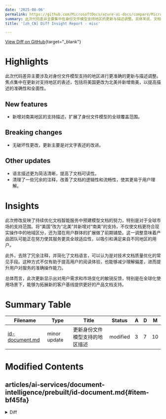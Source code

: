 ```yaml
---
date: '2025-08-06'
permalink: https://github.com/MicrosoftDocs/azure-ai-docs/compare/MicrosoftDocs:88b6cf1...MicrosoftDocs:10d2435
summary: 此次代码差异主要集中在身份文件模型支持地区的更新与描述调整。具体来说，文档将“美国”更改为“北美”，并新增了“南美”的支持，以提高描述的准确性和全面性。更新没有破坏性更改，主要是对文字表述的改进。同时，文档语言更为简洁清晰，去除了冗余注释，改善了逻辑性和流畅性，提升了可读性。总体而言，这一修改反映了对全球市场需求的敏锐反馈，旨在优化产品文档，从而更有效地支持全球化使用场景。
title: '[zh_CN] Diff Insight Report - misc'

---
```


[View Diff on GitHub](https://github.com/MicrosoftDocs/azure-ai-docs/compare/MicrosoftDocs:88b6cf1...MicrosoftDocs:10d2435){target="_blank"}

# Highlights
此次代码差异主要涉及对身份文件模型支持的地区进行更准确的更新与描述调整。焦点集中在更新对支持地区的表述，包括将美国更改为北美并新增南美，以提高描述的准确性和全面性。

## New features
- 新增对南美地区的支持描述，扩展了身份文件模型的全球覆盖范围。

## Breaking changes
- 无破坏性更改，更新主要是对文字表述的改进。

## Other updates
- 语言描述更为简洁清晰，提高了文档可读性。
- 清理了一些冗余的注释，改善了文档的逻辑性和流畅性，使其更易于用户理解。

# Insights
此次修改反映了持续优化文档智能服务中预建模型文档的努力，特别是对于全球市场的支持范围。将“美国”改为“北美”并新增对“南美”的支持，不仅使文档更符合现实操作中的地域区分，还为潜在用户群体的扩展做了前期铺垫。这一调整意味着产品团队可能正在努力使其服务更具全球适应性，以吸引和满足来自不同地区的用户。

此外，去除了冗余注释，并简化了文档语言，可以认为是对技术文档质量优化的常见手段。这种方式不仅有助于提高用户的阅读体验，也能够减少理解偏差，进而提升用户对服务的准确操作能力。

总体而言，此次更新显示出对用户需求和市场变化的敏锐反馈，特别是在全球化使用场景下，能够为拓展新的客户基线提供更好的产品文档支持。

# Summary Table
|  Filename  | Type |    Title    | Status | A  | D  | M  |
|------------|------|-------------|--------|----|----|----|
| [id-document.md](#item-bf45fa) | minor update | 更新身份文件模型支持的地区描述 | modified | 3 | 7 | 10 | 


# Modified Contents
## articles/ai-services/document-intelligence/prebuilt/id-document.md{#item-bf45fa}

<details>
<summary>Diff</summary>
````diff
@@ -34,21 +34,17 @@ ms.custom: references.regions
 
 > [!NOTE]
 >
-> Document Intelligence `v4.0 2024-11-30 (GA)` API for the prebuilt Identity document (ID) model now supports identification documents from all regions worldwide, including expanded coverage across the United States, Asia, Europe, Africa, and Oceania.
->
+> Document Intelligence `v4.0 2024-11-30 (GA)` API for the prebuilt Identity document (ID) model now supports identification documents from all regions worldwide, including expanded coverage across North America, South America, Asia, Europe, Africa, and Oceania.
 
-> [!NOTE]
->
-> Document Intelligence Identity document (ID) model combines Optical Character Recognition (OCR) with deep learning models to analyze and extract key information from identity documents. The API analyzes identity documents (including the following) and returns a structured JSON data representation.
+Document Intelligence Identity document (ID) model combines Optical Character Recognition (OCR) with deep learning models to analyze and extract key information from identity documents. The API analyzes identity documents (including the following) and returns a structured JSON data representation.
 
 | Region | Document types |
 |--------|----------------|
 |Worldwide|Passport Book, Passport Card|
 |United States|Driver License, Identification Card, Residency Permit (Green card), Social Security Card, Military ID|
-|Europe|Driver License, Identification Card, Residency Permit|
 |India|Driver License, PAN Card, Aadhaar Card|
-|Canada|Driver License, Identification Card, Residency Permit (Maple Card)|
 |Australia|Driver License, Photo Card, Key-pass ID (including digital version)|
+|Other|Driver License, Identification Card, Residency Permit|
 
 ::: moniker-end
 
````
</details>

### Summary

```json
{
    "modification_type": "minor update",
    "modification_title": "更新身份文件模型支持的地区描述"
}
```

### Explanation
此代码差异涉及对文档智能（Document Intelligence）中预构建的身份文件（ID）模型文档的修改。主要变化包括对支持的区域描述的更新和信息的整理。

具体而言，更新内容包括：
1. 修改了对支持的地区的表述，将“美国”改为“北美”，并新增了“南美”，以更准确地反映身份文件模型所支持的全球范围。
2. 修正和清晰化了描述的语言，同时简化了一部分注释的结构，以提高文档的可读性。
3. 删除了一些冗余的注释，改善了文档的整体流畅性和逻辑性。

这些修改旨在确保该文档更准确地反映API的最新功能和支持范围，以便用户能够更好地理解和使用文档智能服务。


